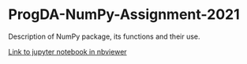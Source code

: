 # ProgDA-NumPy-Assignment-2021
Description of NumPy package, its functions and their use.

[Link to jupyter notebook in nbviewer](https://nbviewer.org/github/katemcg93/ProgDA-NumPy-Assignment-2021/blob/main/NumPy%20Random.ipynb)
